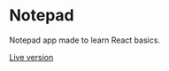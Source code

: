 # Notepad

Notepad app made to learn React basics.

[Live version](https://agiemza.github.io/notepad/)